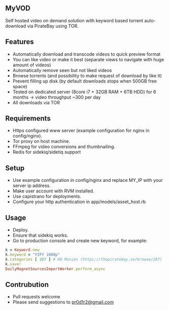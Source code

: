 MyVOD
-----

Self hosted video on demand solution with keyword based torrent auto-download via PirateBay using TOR.

Features
--------

- Automatically download and transcode videos to quick preview format
- You can like video or make it best (separate views to navigate with huge amount of videos)
- Automatically remove seen but not liked videos
- Browse torrents (and possibility to make request of download by like it)
- Prevent filling up disk (by default downloads stops when 500GB free space)
- Tested on dedicated server (8core i7 + 32GB RAM + 6TB HDD) for 6 months -> video throughput ~300 per day
- All downloads via TOR

Requirements
------------

- Https configured www server (example configuration for nginx in config/nginx).
- Tor proxy on host machine.
- FFmpeg for video conversions and thumbnailing.
- Redis for sidekiq/sidetiq support

Setup
-----

- Use example configuration in config/nginx and replace MY_IP with your server ip address.
- Make user account with RVM installed.
- Use capistrano for deployments.
- Configure your http authentication in app/models/asset_host.rb

Usage
-----

- Deploy.
- Ensure that sidekiq works.
- Go to production console and create new keyword, for example:

```ruby
k = Keyword.new
k.keyword = "YIFY 1080p"
k.categories [ 207 ] # HD Movies (https://thepiratebay.se/browse/207)
k.save!
DailyMagnetSourcesImportWorker.perform_async
```

Contrubution
------------

- Pull requests welcome
- Please send suggestions to pr0d1r2@gmail.com
